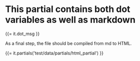 # This partial contains both dot variables as well as markdown

{{= it.dot_msg }}

As a final step, the file should be compiled from md to HTML.

{{= it.partials('test/data/partials/html_partial') }}